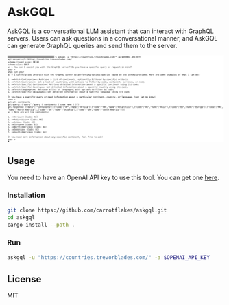 # AskGQL

AskGQL is a conversational LLM assistant that can interact with GraphQL servers. Users can ask questions in a conversational manner, and AskGQL can generate GraphQL queries and send them to the server.

![demo](demo.png)

## Usage

You need to have an OpenAI API key to use this tool. You can get one [here](https://platform.openai.com/signup).

### Installation

```bash
git clone https://github.com/carrotflakes/askgql.git
cd askgql
cargo install --path .
```

### Run

```bash
askgql -u "https://countries.trevorblades.com/" -a $OPENAI_API_KEY
```

## License

MIT
